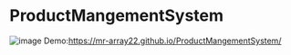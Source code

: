 # ProductMangementSystem
![image](https://user-images.githubusercontent.com/74115162/219964436-37cda9b9-9fe0-48da-953f-a7d5ee4e90eb.png)
Demo:https://mr-array22.github.io/ProductMangementSystem/
